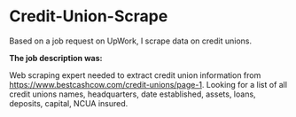 # Credit-Union-Scrape
Based on a job request on UpWork, I scrape data on credit unions. 

<b>The job description was:</b>

Web scraping expert needed to extract credit union information from https://www.bestcashcow.com/credit-unions/page-1. 
Looking for a list of all credit unions names, headquarters, date established, assets, loans, deposits, capital, NCUA insured.
